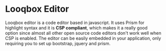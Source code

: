 # Looqbox Editor

Looqbox editor is a code editor based in javascript. It uses Prism for highlight syntax and it is **CSP compliant**, which makes it a really good option since almost all other open source code editors don't work well when CSP is enabled. The editor can be easily embedded in your application, only requiring you to set up bootstrap, jquery and prism.
